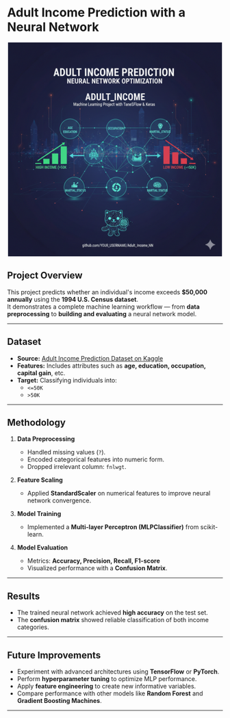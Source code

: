 # Adult Income Prediction with a Neural Network

<p align="center">
  <img src="https://github.com/ties2/Adult_Income/blob/main/pipeline/other/Adult_Income-NN.png" alt="Computer Vision Logo" width="500" />
</p>

## Project Overview
This project predicts whether an individual's income exceeds **$50,000 annually** using the **1994 U.S. Census dataset**.  
It demonstrates a complete machine learning workflow — from **data preprocessing** to **building and evaluating** a neural network model.

---

## Dataset
- **Source:** [Adult Income Prediction Dataset on Kaggle](https://www.kaggle.com/datasets/mosapabdelghany/adult-income-prediction-dataset/data)  
- **Features:** Includes attributes such as **age, education, occupation, capital gain**, etc.  
- **Target:** Classifying individuals into:
  - `<=50K`
  - `>50K`

---

## Methodology
1. **Data Preprocessing**  
   - Handled missing values (`?`).  
   - Encoded categorical features into numeric form.  
   - Dropped irrelevant column: `fnlwgt`.

2. **Feature Scaling**  
   - Applied **StandardScaler** on numerical features to improve neural network convergence.

3. **Model Training**  
   - Implemented a **Multi-layer Perceptron (MLPClassifier)** from scikit-learn.  

4. **Model Evaluation**  
   - Metrics: **Accuracy, Precision, Recall, F1-score**  
   - Visualized performance with a **Confusion Matrix**.

---

## Results
- The trained neural network achieved **high accuracy** on the test set.  
- The **confusion matrix** showed reliable classification of both income categories.  

---

## Future Improvements
- Experiment with advanced architectures using **TensorFlow** or **PyTorch**.  
- Perform **hyperparameter tuning** to optimize MLP performance.  
- Apply **feature engineering** to create new informative variables.  
- Compare performance with other models like **Random Forest** and **Gradient Boosting Machines**.  

---
